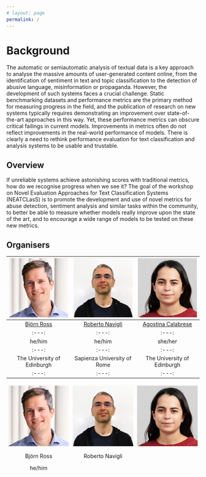 ```yaml
---
# layout: page
permalink: /
---
```


# Background

The automatic or semiautomatic analysis of textual data is a key approach to analyse the massive amounts of user-generated content online, from the identification of sentiment in text and topic classification to the detection of abusive language, misinformation or propaganda. However, the development of such systems faces a crucial challenge. Static benchmarking datasets and performance metrics are the primary method for measuring progress in the field, and the publication of research on new systems typically requires demonstrating an improvement over state-of-the-art approaches in this way. Yet, these performance metrics can obscure critical failings in current models. Improvements in metrics often do not reflect improvements in the real-world performance of models. There is clearly a need to rethink performance evaluation for text classification and analysis systems to be usable and trustable.

## Overview

If unreliable systems achieve astonishing scores with traditional metrics, how do we recognise progress when we see it? The goal of the workshop on Novel Evaluation Approaches for Text Classification Systems (NEATCLasS) is to promote the development and use of novel metrics for abuse detection, sentiment analysis and similar tasks within the community, to better be able to measure whether models really improve upon the state of the art, and to encourage a wide range of models to be tested on these new metrics.

## Organisers

<a href="https://sweb.inf.ed.ac.uk/bross3/" > <img src="images/bjorn.png" width="200" > </a> | <a href="https://www.diag.uniroma1.it/navigli/" > <img src="images/roberto.jpeg" width="200" > </a> | <a href="https://ago3.github.io" > <img src="images/agostina.jpeg" width="200" > </a> 
:---: | :---: | :---:
[Björn Ross](https://sweb.inf.ed.ac.uk/bross3/) | [Roberto Navigli](https://www.diag.uniroma1.it/navigli/) | [Agostina Calabrese](https://ago3.github.io)
:---: | :---: | :---:
he/him | he/him | she/her
:---: | :---: | :---:
The University of Edinburgh | Sapienza University of Rome | The University of Edinburgh
:---: | :---: | :---:

<div class="row" style="display:flex">
  <div class="column" style="padding:5px;flex:33%">
    <a href="https://sweb.inf.ed.ac.uk/bross3/" > 
    	<img src="images/bjorn.png" alt="Björn Ross" style="width:100%">
    </a>
    <p align="center"> Björn Ross </p>
    <p align="center"> he/him </p>
  </div>
  <div class="column" style="padding:5px;flex:33%">
  	<a href="https://www.diag.uniroma1.it/navigli/" >
  		<img src="images/roberto.jpeg" alt="Roberto Navigli" style="width:100%">
  	</a>
  	<p align="center"> Roberto Navigli </p>
  </div>
  <div class="column" style="padding:5px;flex:33%">
  	<a href="https://ago3.github.io" >
    	<img src="images/agostina.jpeg" alt="Agostina Calabrese" style="width:100%">
    </a>
  </div>
</div>
